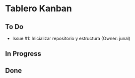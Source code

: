 # Tablero Kanban 

## To Do
- Issue #1: Inicializar repositorio y estructura (Owner: junal)

## In Progress

## Done

